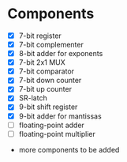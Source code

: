 # Components 
- [x] 7-bit register
- [x] 7-bit complementer
- [x] 8-bit adder for exponents
- [x] 7-bit 2x1 MUX
- [x] 7-bit comparator
- [x] 7-bit down counter
- [x] 7-bit up counter
- [x] SR-latch
- [x] 9-bit shift register
- [x] 9-bit adder for mantissas
- [ ] floating-point adder
- [ ] floating-point multiplier
- more components to be added 